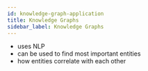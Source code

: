 ```yaml
---
id: knowledge-graph-application
title: Knowledge Graphs
sidebar_label: Knowledge Graphs
---
```


 - uses NLP
 - can be used to find most important entities
 - how entities correlate with each other
